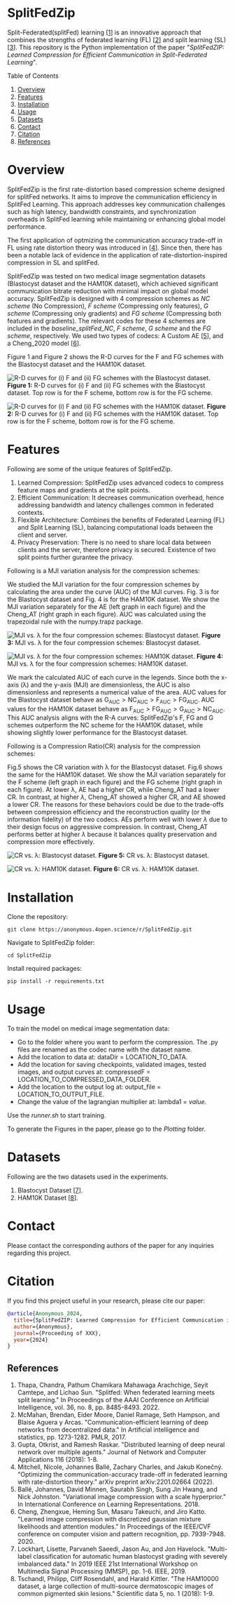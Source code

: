 # SplitFedZip

Split-Federated(splitFed) learning [[1](#reference-1)] is an innovative approach that combines the strengths of federated learning (FL) [[2](#reference-2)] and split learning (SL) [[3](#reference-3)].
This repository is the Python implementation of the paper "_SplitFedZIP: Learned Compression for Efficient Communication in Split-Federated Learning_". 

Table of Contents

1. [Overview](#overview)
2. [Features](#features)
3. [Installation](#installation)
4. [Usage](#usage)
5. [Datasets](#datasets)
6. [Contact](#contact)
7. [Citation](#citation)
8. [References](#references)

# Overview
SplitFedZip is the first rate-distortion based compression scheme designed for splitFed networks. It aims to improve the communication efficiency in SplitFed Learning. This approach addresses key communication challenges such as high latency, bandwidth constraints, and synchronization overheads in SplitFed learning while maintaining or enhancing global model performance.

The first application of optmizing the communication accuracy trade-off in FL using rate distortion theory was introduced in [[4](#reference-4)]. Since then, there has been a notable lack of evidence in the application of rate-distortion-inspired compression in SL and splitFed.

SplitFedZip was tested on two medical image segmentation datasets (Blastocyst dataset and the HAM10K dataset), which achieved significant communication bitrate reduction with minimal impact on global model accuracy. 
SplitFedZip is designed with 4 compression schemes as _NC scheme_ (No Compression), _F scheme_ (Compressing only features), _G scheme_ (Compressing only gradients) and _FG scheme_ (Compressing both features and gradients). The relevant codes for these 4 schemes are included in the _baseline_splitFed_NC_, _F scheme_, _G scheme_ and the _FG scheme_, respectively. We used two types of codecs: A Custom AE [[5](#reference-5)], and a Cheng_2020 model [[6](#reference-6)]. 

Figure 1 and Figure 2 shows the R-D curves for the F and FG schemes with the Blastocyst dataset and the HAM10K dataset. 

![R-D curves for (i) F and (ii) FG schemes with the Blastocyst dataset.](images/FandFG_Blasto.PNG)
**Figure 1:** R-D curves for (i) F and (ii) FG schemes with the Blastocyst dataset. Top row is for the F scheme, bottom row is for the FG scheme.

![R-D curves for (i) F and (ii) FG schemes with the HAM10K dataset.](images/FandFG_HAM.PNG)
**Figure 2:** R-D curves for (i) F and (ii) FG schemes with the HAM10K dataset. Top row is for the F scheme, bottom row is for the FG scheme.

# Features
Following are some of the unique features of SplitFedZip.

1. Learned Compression: SplitFedZip uses advanced codecs to compress feature maps and gradients at the split points.
2. Efficient Communication: It decreases communication overhead, hence addressing bandwidth and latency challenges common in federated contexts.
3. Flexible Architecture: Combines the benefits of Federated Learning (FL) and Split Learning (SL), balancing computational loads between the client and server.
4. Privacy Preservation: There is no need to share local data between clients and the server, therefore privacy is secured. Existence of two split points further gurantee the privacy. 

Following is a MJI variation analysis for the compression schemes:

We studied the MJI variation for the four compression schemes by calculating the area under the curve (AUC) of the MJI curves. Fig. 3 is for the Blastocyst dataset and Fig. 4 is for the HAM10K dataset. We show the MJI variation separately for the AE (left graph in each figure) and the Cheng\_AT (right graph in each figure). AUC was calculated using the trapezoidal rule with the numpy.trapz package. 

![MJI vs. λ for the four compression schemes: Blastocyst dataset.](images/MJI_F_G_FG_blasto.PNG)
**Figure 3:** MJI vs. λ for the four compression schemes: Blastocyst dataset.

![MJI vs. λ for the four compression schemes: HAM10K dataset.](images/MJI_F_G_FG_HAM.PNG)
**Figure 4:** MJI vs. λ for the four compression schemes: HAM10K dataset.

We mark the calculated AUC of each curve in the legends. Since both the x-axis (λ) and the y-axis (MJI) are dimensionless, the AUC is also dimensionless and represents a numerical value of the area. AUC values for the Blastocyst dataset behave as $\text{G}_{\text{AUC}} > \text{NC}_{\text{AUC}} > \text{F}_{\text{AUC}} > \text{FG}_{\text{AUC}}$. AUC values for the HAM10K dataset behave as $\text{F}_{\text{AUC}} > \text{FG}_{\text{AUC}} > \text{G}_{\text{AUC}} > \text{NC}_{\text{AUC}}$. This AUC analysis aligns with the R-A curves: SplitFedZip's F, FG and G schemes outperform the NC scheme for the HAM10K dataset, while showing slightly lower performance for the Blastocyst dataset.


Following is a Compression Ratio(CR) analysis for the compression schemes:

Fig.5 shows the CR variation with λ for the Blastocyst dataset. Fig.6 shows the same for the HAM10K dataset. We show the MJI variation separately for the F scheme (left graph in each figure) and the FG scheme (right graph in each figure). At lower λ, AE had a higher CR, while Cheng\_AT had a lower CR. In contrast, at higher $\lambda$, Cheng\_AT showed a higher CR, and AE showed a lower CR. The reasons for these behaviors could be due to the trade-offs between compression efficiency and the reconstruction quality (or the information fidelity) of the two codecs.  AEs perform well with lower $\lambda$ due to their design focus on aggressive compression. In contrast, Cheng\_AT performs better at higher $\lambda$ because it balances quality preservation and compression more effectively.

![CR vs. λ: Blastocyst dataset.](images/CR_blasto.PNG)
**Figure 5:** CR vs. λ: Blastocyst dataset.

![CR vs. λ: HAM10K dataset.](images/CR_ham.PNG)
**Figure 6:** CR vs. λ: HAM10K dataset.

# Installation
Clone the repository:
```
git clone https://anonymous.4open.science/r/SplitFedZip.git
```

Navigate to SplitFedZip folder:
```
cd SplitFedZip
```

Install required packages:
```
pip install -r requirements.txt
```

# Usage

To train the model on medical image segmentation data:
- Go to the folder where you want to perform the compression. The .py files are renamed as the codec name with the dataset name.  
- Add the location to data at: dataDir = LOCATION_TO_DATA.
- Add the location for saving checkpoints, validated images, tested images, and output curves at: compressedF = LOCATION_TO_COMPRESSED_DATA_FOLDER.
- Add the location to the output log at: output_file = LOCATION_TO_OUTPUT_FILE.
- Change the value of the lagrangian multiplier at: lambda1 = _value_.

Use the _runner.sh_ to start training. 

To generate the Figures in the paper, please go to the _Plotting_ folder.

# Datasets
Following are the two datasets used in the experiments.
1. Blastocyst Dataset [[7](#reference-7)].
2. HAM10K Dataset [[8](#reference-8)].

# Contact
Please contact the corresponding authors of the paper for any inquiries regarding this project.

# Citation
If you find this project useful in your research, please cite our paper:

```bibtex
@article{Anonymous_2024,
  title={SplitFedZIP: Learned Compression for Efficient Communication in Split-Federated Learning},
  author={Anonymous},
  journal={Proceeding of XXX},
  year={2024}
}
```

## References

<a id="reference-1"></a>
1. Thapa, Chandra, Pathum Chamikara Mahawaga Arachchige, Seyit Camtepe, and Lichao Sun. "Splitfed: When federated learning meets split learning." In Proceedings of the AAAI Conference on Artificial Intelligence, vol. 36, no. 8, pp. 8485-8493. 2022.
<a id="reference-2"></a>
2. McMahan, Brendan, Eider Moore, Daniel Ramage, Seth Hampson, and Blaise Aguera y Arcas. "Communication-efficient learning of deep networks from decentralized data." In Artificial intelligence and statistics, pp. 1273-1282. PMLR, 2017.
<a id="reference-3"></a>
3. Gupta, Otkrist, and Ramesh Raskar. "Distributed learning of deep neural network over multiple agents." Journal of Network and Computer Applications 116 (2018): 1-8.
<a id="reference-4"></a>
4. Mitchell, Nicole, Johannes Ballé, Zachary Charles, and Jakub Konečný. "Optimizing the communication-accuracy trade-off in federated learning with rate-distortion theory." arXiv preprint arXiv:2201.02664 (2022).
<a id="reference-5"></a>
5. Ballé, Johannes, David Minnen, Saurabh Singh, Sung Jin Hwang, and Nick Johnston. "Variational image compression with a scale hyperprior." In International Conference on Learning Representations. 2018.
<a id="reference-6"></a>
6. Cheng, Zhengxue, Heming Sun, Masaru Takeuchi, and Jiro Katto. "Learned image compression with discretized gaussian mixture likelihoods and attention modules." In Proceedings of the IEEE/CVF conference on computer vision and pattern recognition, pp. 7939-7948. 2020.
<a id="reference-7"></a>
7. Lockhart, Lisette, Parvaneh Saeedi, Jason Au, and Jon Havelock. "Multi-label classification for automatic human blastocyst grading with severely imbalanced data." In 2019 IEEE 21st International Workshop on Multimedia Signal Processing (MMSP), pp. 1-6. IEEE, 2019.
<a id="reference-8"></a>
8. Tschandl, Philipp, Cliff Rosendahl, and Harald Kittler. "The HAM10000 dataset, a large collection of multi-source dermatoscopic images of common pigmented skin lesions." Scientific data 5, no. 1 (2018): 1-9.

